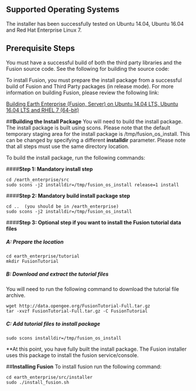 ## **Supported Operating Systems**
The installer has been successfully tested on Ubuntu 14.04, Ubuntu 16.04 and Red Hat Enterprise Linux 7.

## **Prerequisite Steps**
You must have a successful build of both the third party libraries and the Fusion source code.  See the following for building the source code:

To install Fusion, you must prepare the install package from a successful build of Fusion and Third Party packages (in release mode).  For more information on building Fusion, please review the following link:

[Building Earth Enterprise (Fusion, Server) on Ubuntu 14.04 LTS, Ubuntu 16.04 LTS and RHEL 7 (64-bit)](#building-earth-enterprise-fusion-server-on-ubuntu-1404-lts-and-rhel-7-64-bit)

##**Building the Install Package**
You will need to build the install package.  The install package is built using scons.  Please note that the default temporary staging area for the install package is /tmp/fusion_os_install.  This can be changed by specifying a different **installdir** parameter. Please note that all steps must use the same directory location.

To build the install package, run the following commands:

####**Step 1: Mandatory install step**

    cd /earth_enterprise/src
    sudo scons -j2 installdir=/tmp/fusion_os_install release=1 install

####**Step 2: Mandatory build install package step**

    cd ..  (you should be in /earth_enterprise)
    sudo scons -j2 installdir=/tmp/fusion_os_install 

####**Step 3: Optional step if you want to install the Fusion tutorial data files**
##### **A: Prepare the location**

    cd earth_enterprise/tutorial 
    mkdir FusionTutorial

##### **B: Download and extract the tutorial files**
You will need to run the following command to download the tutorial file archive.

    wget http://data.opengee.org/FusionTutorial-Full.tar.gz
    tar -xvzf FusionTutorial-Full.tar.gz -C FusionTutorial

##### **C: Add tutorial files to install package**

    sudo scons installdir=/tmp/fusion_os_install

**At this point, you have fully built the install package.  The Fusion installer uses this package to install the fusion service/console.

##**Installing Fusion**
To install fusion run the following command:

    cd earth_enterprise/src/installer
    sudo ./install_fusion.sh


